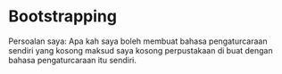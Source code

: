 # Bootstrapping

Persoalan saya: Apa kah saya boleh membuat bahasa pengaturcaraan sendiri yang kosong maksud saya kosong perpustakaan di buat dengan bahasa pengaturcaraan itu sendiri.
